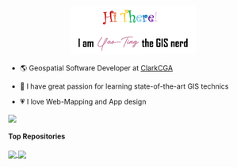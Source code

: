 <p align="center"><a href="https://yaotingyao.github.io/"><img width="50%" alt="Hello, I'm Yao-Ting!" src="./image/header.png" /></a></p>

- 🌎 Geospatial Software Developer at [ClarkCGA](https://github.com/ClarkCGA)

- 🌱 I have great passion for learning state-of-the-art GIS technics

- 💗 I love Web-Mapping and App design

<img align="center" src="https://github-readme-stats.vercel.app/api/top-langs/?username=YaoTingYao&layout=compact&theme=buefy&hide_border=true" /></a> 

#### Top Repositories


<a href="https://github.com/anuraghazra/github-readme-stats">
  <img align="center" src="https://github-readme-stats.vercel.app/api/pin/?username=ClarkCGA&repo=UDef-ARP&theme=buefy" />
</a><a href="https://github.com/anuraghazra/anuraghazra.github.io">
  <img align="center" src="https://github-readme-stats.vercel.app/api/pin/?username=YaoTingYao&repo=yaotingyao.github.io&theme=buefy" />
</a>